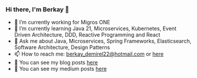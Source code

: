 ### Hi there, I'm Berkay 👋
- 🔭 I’m currently working for Migros ONE
- 🌱 I’m currently learning Java 21, Microservices, Kubernetes, Event Driven Architecture, DDD, Reactive Programming and React
- 💬 Ask me about Java, Microservices, Spring Frameworks, Elasticsearch, Software Architecture, Design Patterns
- 📫 How to reach me: berkay_demirel22@hotmail.com or [here](https://www.linkedin.com/in/berkay22demirel)
- 📖  You can see my blog posts [here](http://berkay22demirel.blogspot.com)
- 📕 You can see my medium posts [here](https://berkay22demirel.medium.com)
